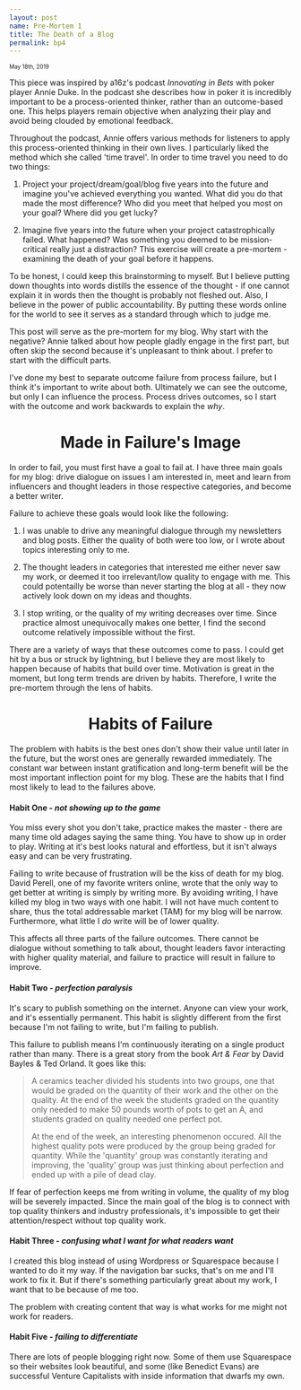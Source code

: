 ```yaml
---
layout: post
name: Pre-Mortem 1
title: The Death of a Blog
permalink: bp4
---
```


<span style="font-size: 10px">May 18th, 2019</span>

This piece was inspired by a16z's podcast *Innovating in Bets* with poker player Annie Duke. In the podcast she describes how in poker it is incredibly important to be a process-oriented thinker, rather than an outcome-based one. This helps players remain objective when analyzing their play and avoid being clouded by emotional feedback. 

Throughout the podcast, Annie offers various methods for listeners to apply this process-oriented thinking in their own lives. I particularly liked the method which she called 'time travel'. In order to time travel you need to do two things:

1. Project your project/dream/goal/blog five years into the future and imagine you've achieved everything you wanted. What did you do that made the most difference? Who did you meet that helped you most on your goal? Where did you get lucky?

2. Imagine five years into the future when your project catastrophically failed. What happened? Was something you deemed to be mission-critical really just a distraction? This exercise will create a pre-mortem - examining the death of your goal before it happens.

To be honest, I could keep this brainstorming to myself. But I believe putting down thoughts into words distills the essence of the thought - if one cannot explain it in words then the thought is probably not fleshed out. Also, I believe in the power of public accountability. By putting these words online for the world to see it serves as a standard through which to judge me.

This post will serve as the pre-mortem for my blog. Why start with the negative? Annie talked about how people gladly engage in the first part, but often skip the second because it's unpleasant to think about. I prefer to start with the difficult parts.

I've done my best to separate outcome failure from process failure, but I think it's important to write about both. Ultimately we can see the outcome, but only I can influence the process. Process drives outcomes, so I start with the outcome and work backwards to explain the *why*.

<center><h1>Made in Failure's Image</h1></center>

In order to fail, you must first have a goal to fail at. I have three main goals for my blog: drive dialogue on issues I am interested in, meet and learn from influencers and thought leaders in those respective categories, and become a better writer.

Failure to achieve these goals would look like the following:
1. I was unable to drive any meaningful dialogue through my newsletters and blog posts. Either the quality of both were too low, or I wrote about topics interesting only to me. 

2. The thought leaders in categories that interested me either never saw my work, or deemed it too irrelevant/low quality to engage with me. This could potentailly be worse than never starting the blog at all - they now actively look down on my ideas and thoughts.

3. I stop writing, or the quality of my writing decreases over time. Since practice almost unequivocally makes one better, I find the second outcome relatively impossible without the first.

There are a variety of ways that these outcomes come to pass. I could get hit by a bus or struck by lightning, but I believe they are most likely to happen because of habits that build over time. Motivation is great in the moment, but long term trends are driven by habits. Therefore, I write the pre-mortem through the lens of habits.

<center><h1>Habits of Failure</h1></center>

The problem with habits is the best ones don't show their value until later in the future, but the worst ones are generally rewarded immediately. The constant war between instant gratification and long-term benefit will be the most important inflection point for my blog. These are the habits that I find most likely to lead to the failures above.

#### **Habit One** - *not showing up to the game*

You miss every shot you don't take, practice makes the master - there are many time old adages saying the same thing. You have to show up in order to play. Writing at it's best looks natural and effortless, but it isn't always easy and can be very frustrating. 

Failing to write because of frustration will be the kiss of death for my blog. David Perell, one of my favorite writers online, wrote that the only way to get better at writing is simply by writing more. By avoiding writing, I have killed my blog in two ways with one habit. I will not have much content to share, thus the total addressable market (TAM) for my blog will be narrow. Furthermore, what little I *do* write will be of lower quality. 

This affects all three parts of the failure outcomes. There cannot be dialogue without something to talk about, thought leaders favor interacting with higher quality material, and failure to practice will result in failure to improve.

#### **Habit Two** - *perfection paralysis*

It's scary to publish something on the internet. Anyone can view your work, and it's essentially permanent. This habit is slightly different from the first because I'm not failing to write, but I'm failing to publish.

This failure to publish means I'm continuously iterating on a single product rather than many. There is a great story from the book *Art & Fear* by David Bayles & Ted Orland. It goes like this:

> A ceramics teacher divided his students into two groups, one that would be graded on the quantity of their work and the other on the quality. At the end of the week the students graded on the quantity only needed to make 50 pounds worth of pots to get an A, and students graded on quality needed one perfect pot.
>
> At the end of the week, an interesting phenomenon occured. All the highest quality pots were produced by the group being graded for quantity. While the 'quantity' group was constantly iterating and improving, the 'quality' group was just thinking about perfection and ended up with a pile of dead clay.

If fear of perfection keeps me from writing in volume, the quality of my blog will be severely impacted. Since the main goal of the blog is to connect with top quality thinkers and industry professionals, it's impossible to get their attention/respect without top quality work. 

#### **Habit Three** - *confusing what I want for what readers want*

I created this blog instead of using Wordpress or Squarespace because I wanted to do it my way. If the navigation bar sucks, that's on me and I'll work to fix it. But if there's something particularly great about my work, I want that to be because of me too.

The problem with creating content that way is what works for me might not work for readers. 

#### **Habit Five** - *failing to differentiate*

There are lots of people blogging right now. Some of them use Squarespace so their websites look beautiful, and some (like Benedict Evans) are successful Venture Capitalists with inside information that dwarfs my own. 

